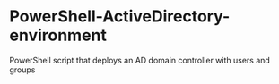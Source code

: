 # PowerShell-ActiveDirectory-environment
PowerShell script that deploys an AD domain controller with users and groups
